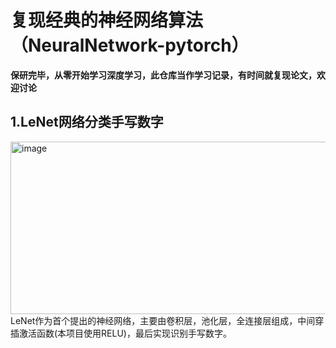 # 复现经典的神经网络算法（NeuralNetwork-pytorch）
**保研完毕，从零开始学习深度学习，此仓库当作学习记录，有时间就复现论文，欢迎讨论**
## 1.LeNet网络分类手写数字  
<img width="1055" height="276" alt="image" src="https://github.com/user-attachments/assets/73333ebe-44a1-4618-bad5-aa1763ff495a" />  
LeNet作为首个提出的神经网络，主要由卷积层，池化层，全连接层组成，中间穿插激活函数(本项目使用RELU)，最后实现识别手写数字。  



